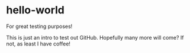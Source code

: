 # hello-world
For great testing purposes!

This is just an intro to test out GitHub. 
Hopefully many more will come?
  If not, as least I have coffee!
